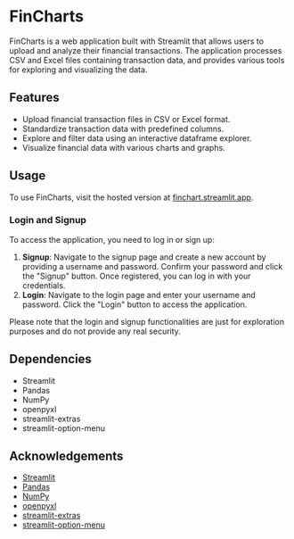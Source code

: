 # FinCharts

FinCharts is a web application built with Streamlit that allows users to upload and analyze their financial transactions. The application processes CSV and Excel files containing transaction data, and provides various tools for exploring and visualizing the data.

## Features

- Upload financial transaction files in CSV or Excel format.
- Standardize transaction data with predefined columns.
- Explore and filter data using an interactive dataframe explorer.
- Visualize financial data with various charts and graphs.

## Usage

To use FinCharts, visit the hosted version at [finchart.streamlit.app](https://finchart.streamlit.app).

### Login and Signup

To access the application, you need to log in or sign up:

1. **Signup**: Navigate to the signup page and create a new account by providing a username and password. Confirm your password and click the "Signup" button. Once registered, you can log in with your credentials.
2. **Login**: Navigate to the login page and enter your username and password. Click the "Login" button to access the application.

Please note that the login and signup functionalities are just for exploration purposes and do not provide any real security.

## Dependencies

- Streamlit
- Pandas
- NumPy
- openpyxl
- streamlit-extras
- streamlit-option-menu

## Acknowledgements

- [Streamlit](https://streamlit.io/)
- [Pandas](https://pandas.pydata.org/)
- [NumPy](https://numpy.org/)
- [openpyxl](https://openpyxl.readthedocs.io/)
- [streamlit-extras](https://github.com/streamlit/streamlit-extras)
- [streamlit-option-menu](https://github.com/victoryhb/streamlit-option-menu)